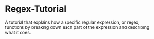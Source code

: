 # Regex-Tutorial
A tutorial that explains how a specific regular expression, or regex, functions by breaking down each part of the expression and describing what it does.
